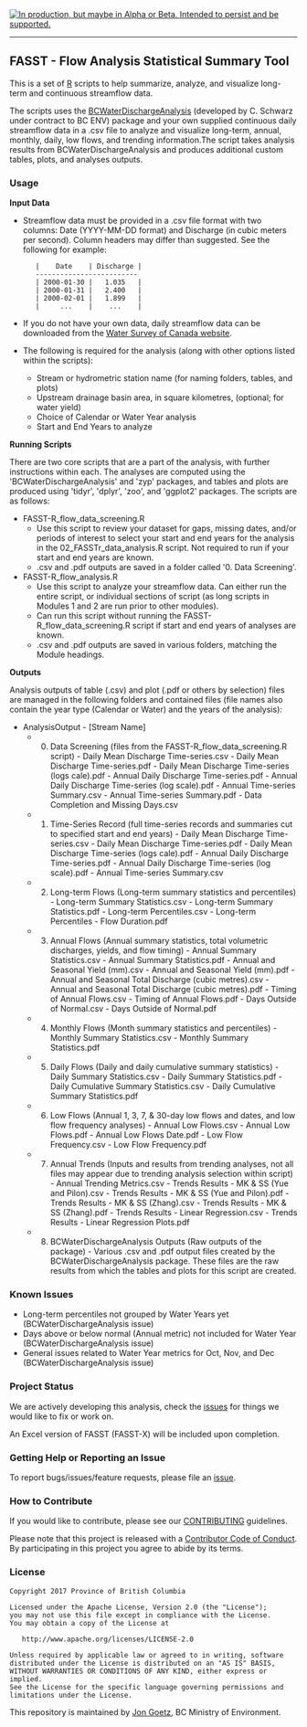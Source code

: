 <div id="devex-badge"><a rel="Exploration" href="https://github.com/BCDevExchange/docs/blob/master/discussion/projectstates.md"><img alt="In production, but maybe in Alpha or Beta. Intended to persist and be supported." style="border-width:0" src="https://assets.bcdevexchange.org/images/badges/exploration.svg" title="In production, but maybe in Alpha or Beta. Intended to persist and be supported." /></a></div>

---

## FASST - Flow Analysis Statistical Summary Tool

This is a set of [R](http://www.r-project.org) scripts to help summarize, analyze, and visualize long-term and continuous
streamflow data. 

The scripts uses the [BCWaterDischargeAnalysis](https://github.com/bcgov/BCWaterDischargeAnalysis/) (developed by C. Schwarz under contract to BC ENV) package and your own supplied continuous daily streamflow data in a .csv file to analyze and visualize long-term, annual, monthly, daily, low flows, and trending information.The script takes analysis results from BCWaterDischargeAnalysis and produces additional custom tables, plots, and analyses outputs.


### Usage

**Input Data**

- Streamflow data must be provided in a .csv file format with two columns: Date (YYYY-MM-DD format) and Discharge (in cubic meters per second). Column headers may differ than suggested. See the following for example:

         |    Date    | Discharge |
         -------------------------
         | 2000-01-30 |   1.035   |
         | 2000-01-31 |   2.400   |
         | 2000-02-01 |   1.899   |
         |     ...    |    ...    |
                     
- If you do not have your own data, daily streamflow data can be downloaded from the 
  [Water Survey of Canada website](https://wateroffice.ec.gc.ca/search/historical_e.html).
  
- The following is required for the analysis (along with other options listed within the scripts):
    - Stream or hydrometric station name (for naming folders, tables, and plots)
    - Upstream drainage basin area, in square kilometres, (optional; for water yield)
    - Choice of Calendar or Water Year analysis
    - Start and End Years to analyze

**Running Scripts**

There are two core scripts that are a part of the analysis, with further instructions within each. The analyses are computed using the 'BCWaterDischargeAnalysis' and 'zyp' packages, and tables and plots are produced using 'tidyr', 'dplyr', 'zoo', and 'ggplot2' packages. The scripts are as follows:

- FASST-R_flow_data_screening.R
    - Use this script to review your dataset for gaps, missing dates, and/or periods of interest to select your start and end years for the analysis in the 02_FASSTr_data_analysis.R script. Not required to run if your start and end years are known.
    - .csv and .pdf outputs are saved in a folder called '0. Data Screening'.
- FASST-R_flow_analysis.R
    - Use this script to analyze your streamflow data. Can either run the entire script, or individual sections of script (as long scripts in Modules 1 and 2 are run prior to other modules).
    - Can run this script without running the FASST-R_flow_data_screening.R script if start and end years of analyses are known.
    - .csv and .pdf outputs are saved in various folders, matching the Module headings.

**Outputs**

Analysis outputs of table (.csv) and plot (.pdf or others by selection) files are managed in the following folders and contained files (file names also contain the year type (Calendar or Water) and the years of the analysis):

- AnalysisOutput - [Stream Name]
    - 0. Data Screening (files from the FASST-R_flow_data_screening.R script)
             - Daily Mean Discharge Time-series.csv
             - Daily Mean Discharge Time-series.pdf
             - Daily Mean Discharge Time-series (logs cale).pdf
             - Annual Daily Discharge Time-series.pdf
             - Annual Daily Discharge Time-series (log scale).pdf
             - Annual Time-series Summary.csv
             - Annual Time-series Summary.pdf
             - Data Completion and Missing Days.csv
    - 1. Time-Series Record (full time-series records and summaries cut to specified start and end years)
             - Daily Mean Discharge Time-series.csv
             - Daily Mean Discharge Time-series.pdf
             - Daily Mean Discharge Time-series (logs cale).pdf
             - Annual Daily Discharge Time-series.pdf
             - Annual Daily Discharge Time-series (log scale).pdf
             - Annual Time-series Summary.csv
    - 2. Long-term Flows (Long-term summary statistics and percentiles)
             - Long-term Summary Statistics.csv
             - Long-term Summary Statistics.pdf
             - Long-term Percentiles.csv
             - Long-term Percentiles - Flow Duration.pdf
    - 3. Annual Flows (Annual summary statistics, total volumetric discharges, yields, and flow timing)
             - Annual Summary Statistics.csv
             - Annual Summary Statistics.pdf
             - Annual and Seasonal Yield (mm).csv
             - Annual and Seasonal Yield (mm).pdf
             - Annual and Seasonal Total Discharge (cubic metres).csv
             - Annual and Seasonal Total Discharge (cubic metres).pdf
             - Timing of Annual Flows.csv
             - Timing of Annual Flows.pdf
             - Days Outside of Normal.csv
             - Days Outside of Normal.pdf
    - 4. Monthly Flows (Month summary statistics and percentiles)
             - Monthly Summary Statistics.csv
             - Monthly Summary Statistics.pdf
    - 5. Daily Flows (Daily and daily cumulative summary statistics)
             - Daily Summary Statistics.csv
             - Daily Summary Statistics.pdf
             - Daily Cumulative Summary Statistics.csv
             - Daily Cumulative Summary Statistics.pdf
    - 6. Low Flows (Annual 1, 3, 7, & 30-day low flows and dates, and low flow frequency analyses)
             - Annual Low Flows.csv
             - Annual Low Flows.pdf
             - Annual Low Flows Date.pdf
             - Low Flow Frequency.csv
             - Low Flow Frequency.pdf
    - 7. Annual Trends (Inputs and results from trending analyses, not all files may appear due to trending analysis selection within script)
             - Annual Trending Metrics.csv
             - Trends Results - MK & SS (Yue and Pilon).csv
             - Trends Results - MK & SS (Yue and Pilon).pdf
             - Trends Results - MK & SS (Zhang).csv
             - Trends Results - MK & SS (Zhang).pdf
             - Trends Results - Linear Regression.csv
             - Trends Results - Linear Regression Plots.pdf
    - 8. BCWaterDischargeAnalysis Outputs (Raw outputs of the package)
             - Various .csv and .pdf output files created by the BCWaterDischargeAnalysis package. These files are the raw results from which the tables and plots for this script are created.


### Known Issues
 - Long-term percentiles not grouped by Water Years yet (BCWaterDischargeAnalysis issue)
 - Days above or below normal (Annual metric) not included for Water Year (BCWaterDischargeAnalysis issue)
 - General issues related to Water Year metrics for Oct, Nov, and Dec (BCWaterDischargeAnalysis issue)


### Project Status

We are actively developing this analysis, check the 
[issues](https://github.com/bcgov/FASST/issues/) for things we would 
like to fix or work on.

An Excel version of FASST (FASST-X) will be included upon completion.

### Getting Help or Reporting an Issue

To report bugs/issues/feature requests, please file an [issue](https://github.com/bcgov/FASST/issues/).

### How to Contribute

If you would like to contribute, please see our [CONTRIBUTING](CONTRIBUTING.md) guidelines.

Please note that this project is released with a [Contributor Code of Conduct](CODE_OF_CONDUCT.md). By participating in this project you agree to abide by its terms.

### License

    Copyright 2017 Province of British Columbia

    Licensed under the Apache License, Version 2.0 (the "License");
    you may not use this file except in compliance with the License.
    You may obtain a copy of the License at 

       http://www.apache.org/licenses/LICENSE-2.0

    Unless required by applicable law or agreed to in writing, software
    distributed under the License is distributed on an "AS IS" BASIS,
    WITHOUT WARRANTIES OR CONDITIONS OF ANY KIND, either express or implied.
    See the License for the specific language governing permissions and
    limitations under the License.

This repository is maintained by [Jon Goetz](https://github.com/jongoetz
), BC Ministry of Environment.


